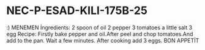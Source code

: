# NEC-P-ESAD-KILI-175B-25
:)
MENEMEN 
İngredients:
2 spoon of oil
2 pepper
3 tomatoes
a little salt 
3 egg
Recipe: 
Firstly bake  pepper and oil.After peel and chop tomatoes.And add to the pan.
Wait a few minutes. After cooking add 3 eggs.
        BON APPETİT

